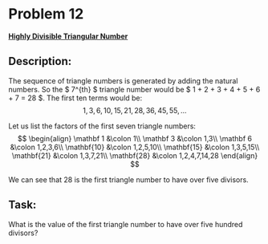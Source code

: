 # Problem 12

[**Highly Divisible Triangular Number**](https://projecteuler.net/problem=12)

## Description:
The sequence of triangle numbers is generated by adding the natural numbers. So the $ 7^{th} $ triangle number would be $ 1 + 2 + 3 + 4 + 5 + 6 + 7 = 28 $. The first ten terms would be:
$$ 1, 3, 6, 10, 15, 21, 28, 36, 45, 55, \dots $$

Let us list the factors of the first seven triangle numbers:
$$
\begin{align}
\mathbf 1 &\colon 1\\
\mathbf 3 &\colon 1,3\\
\mathbf 6 &\colon 1,2,3,6\\
\mathbf{10} &\colon 1,2,5,10\\
\mathbf{15} &\colon 1,3,5,15\\
\mathbf{21} &\colon 1,3,7,21\\
\mathbf{28} &\colon 1,2,4,7,14,28
\end{align}
$$

We can see that 28 is the first triangle number to have over five divisors.

## Task:
What is the value of the first triangle number to have over five hundred divisors?
